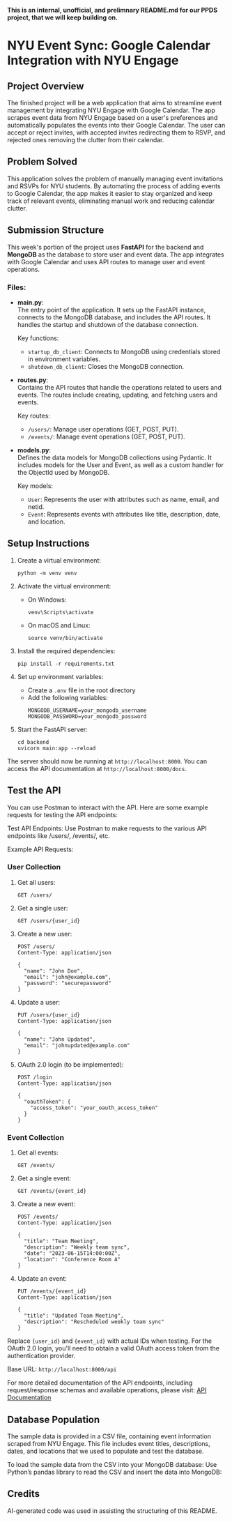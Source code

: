 **This is an internal, unofficial, and prelimnary README.md for our PPDS project, that we will keep building on.**

# NYU Event Sync: Google Calendar Integration with NYU Engage

## Project Overview

The finished project will be a web application that aims to streamline event management by integrating NYU Engage with Google Calendar. The app scrapes event data from NYU Engage based on a user's preferences and automatically populates the events into their Google Calendar. The user can accept or reject invites, with accepted invites redirecting them to RSVP, and rejected ones removing the clutter from their calendar.

## Problem Solved

This application solves the problem of manually managing event invitations and RSVPs for NYU students. By automating the process of adding events to Google Calendar, the app makes it easier to stay organized and keep track of relevant events, eliminating manual work and reducing calendar clutter.


## Submission Structure

This week's portion of the project uses **FastAPI** for the backend and **MongoDB** as the database to store user and event data. The app integrates with Google Calendar and uses API routes to manage user and event operations.

### Files:

- **main.py**:  
  The entry point of the application. It sets up the FastAPI instance, connects to the MongoDB database, and includes the API routes. It handles the startup and shutdown of the database connection.

  Key functions:
  - `startup_db_client`: Connects to MongoDB using credentials stored in environment variables.
  - `shutdown_db_client`: Closes the MongoDB connection.

- **routes.py**:  
  Contains the API routes that handle the operations related to users and events. The routes include creating, updating, and fetching users and events.

  Key routes:
  - `/users/`: Manage user operations (GET, POST, PUT).
  - `/events/`: Manage event operations (GET, POST, PUT).

- **models.py**:  
  Defines the data models for MongoDB collections using Pydantic. It includes models for the User and Event, as well as a custom handler for the ObjectId used by MongoDB.

  Key models:
  - `User`: Represents the user with attributes such as name, email, and netid.
  - `Event`: Represents events with attributes like title, description, date, and location.


## Setup Instructions

1. Create a virtual environment:
   ```
   python -m venv venv
   ```

2. Activate the virtual environment:
   - On Windows:
     ```
     venv\Scripts\activate
     ```
   - On macOS and Linux:
     ```
     source venv/bin/activate
     ```

3. Install the required dependencies:
   ```
   pip install -r requirements.txt
   ```

4. Set up environment variables:
   - Create a `.env` file in the root directory
   - Add the following variables:
     ```
     MONGODB_USERNAME=your_mongodb_username
     MONGODB_PASSWORD=your_mongodb_password
     ```

5. Start the FastAPI server:
   ```
   cd backend
   uvicorn main:app --reload
   ```

The server should now be running at `http://localhost:8000`. You can access the API documentation at `http://localhost:8000/docs`.

## Test the API

You can use Postman to interact with the API. Here are some example requests for testing the API endpoints:

Test API Endpoints: Use Postman to make requests to the various API endpoints like /users/, /events/, etc.

Example API Requests:

### User Collection

1. Get all users:
   ```
   GET /users/
   ```

2. Get a single user:
   ```
   GET /users/{user_id}
   ```

3. Create a new user:
   ```
   POST /users/
   Content-Type: application/json

   {
     "name": "John Doe",
     "email": "john@example.com",
     "password": "securepassword"
   }
   ```

4. Update a user:
   ```
   PUT /users/{user_id}
   Content-Type: application/json

   {
     "name": "John Updated",
     "email": "johnupdated@example.com"
   }
   ```

5. OAuth 2.0 login (to be implemented):
   ```
   POST /login
   Content-Type: application/json

   {
     "oauthToken": {
       "access_token": "your_oauth_access_token"
     }
   }
   ```

### Event Collection

1. Get all events:
   ```
   GET /events/
   ```

2. Get a single event:
   ```
   GET /events/{event_id}
   ```

3. Create a new event:
   ```
   POST /events/
   Content-Type: application/json

   {
     "title": "Team Meeting",
     "description": "Weekly team sync",
     "date": "2023-06-15T14:00:00Z",
     "location": "Conference Room A"
   }
   ```

4. Update an event:
   ```
   PUT /events/{event_id}
   Content-Type: application/json

   {
     "title": "Updated Team Meeting",
     "description": "Rescheduled weekly team sync"
   }
   ```

Replace `{user_id}` and `{event_id}` with actual IDs when testing. For the OAuth 2.0 login, you'll need to obtain a valid OAuth access token from the authentication provider.

Base URL: `http://localhost:8000/api`

For more detailed documentation of the API endpoints, including request/response schemas and available operations, please visit: [API Documentation](http://localhost:8000/docs)

## Database Population

The sample data is provided in a CSV file, containing event information scraped from NYU Engage. This file includes event titles, descriptions, dates, and locations that we used to populate and test the database.

To load the sample data from the CSV into your MongoDB database:
Use Python’s pandas library to read the CSV and insert the data into MongoDB:


## Credits

AI-generated code was used in assisting the structuring of this README.
